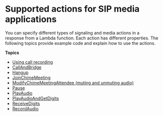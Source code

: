 # Supported actions for SIP media applications<a name="specify-actions"></a>

You can specify different types of signaling and media actions in a response from a Lambda function\. Each action has different properties\. The following topics provide example code and explain how to use the actions\.

**Topics**
+ [Using call recording](sip-apps-call-record.md)
+ [CallAndBridge](call-and-bridge.md)
+ [Hangup](hangup.md)
+ [JoinChimeMeeting](join-chime-meeting.md)
+ [ModifyChimeMeetingAttendee \(muting and unmuting audio\)](mute-unmute.md)
+ [Pause](pause.md)
+ [PlayAudio](play-audio.md)
+ [PlayAudioAndGetDigits](play-audio-get-digits.md)
+ [ReceiveDigits](listen-to-digits.md)
+ [RecordAudio](record-audio.md)